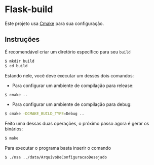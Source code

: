 # Flask-build

Este projeto usa [Cmake](www.cmake.org) para sua configuração.

## Instruções

É recomendável criar um diretório específico para seu `build`

```bash
$ mkdir build
$ cd build
```

Estando nele, você deve executar um desses dois comandos:

* Para configurar um ambiente de compilação para release:

```bash
$ cmake ..

```

* Para configurar um ambiente de compilação para debug:

```bash
$ cmake -DCMAKE_BUILD_TYPE=Debug ..

```

Feito uma dessas duas operações, o próximo passo agora é gerar os binários:


```bash
$ make
```

Para executar o programa basta inserir o comando

```bash
$ ./nsa ../data/ArquivoDeConfiguracaoDesejado

```
